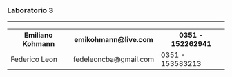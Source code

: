 ### Laboratorio 3

---

<table class="tg">
  <tr>
    <th class="tg-yw4l">Emiliano Kohmann</th>
    <th class="tg-yw4l">emikohmann@live.com</th>
    <th class="tg-yw4l">0351 - 152262941</th>
  </tr>
  <tr>
    <td class="tg-yw4l">Federico Leon</td>
    <td class="tg-yw4l">fedeleoncba@gmail.com</td>
    <td class="tg-yw4l">0351 - 153583213</td>
  </tr>
</table>